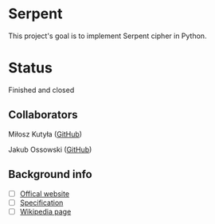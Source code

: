 # Serpent
This project's goal is to implement Serpent cipher in Python.

# Status
Finished and closed

## Collaborators
Miłosz Kutyła ([GitHub](https://github.com/mkutyla))

Jakub Ossowski ([GitHub](https://github.com/bilevcik))

## Background info
- [ ] [Offical website](https://www.cl.cam.ac.uk/~rja14/serpent.html)
- [ ] [Specification](https://www.cl.cam.ac.uk/~rja14/Papers/serpent.pdf)
- [ ] [Wikipedia page](https://en.wikipedia.org/wiki/Serpent_(cipher))

